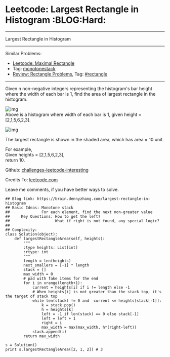 # Leetcode: Largest Rectangle in Histogram     :BLOG:Hard:


---

Largest Rectangle in Histogram  

---

Similar Problems:  
-   [Leetcode: Maximal Rectangle](https://brain.dennyzhang.com/maximal-rectangle)
-   Tag: [monotonestack](https://brain.dennyzhang.com/tag/monotonestack)
-   [Review: Rectangle Problems](https://brain.dennyzhang.com/review-rectangle), Tag: [#rectangle](https://brain.dennyzhang.com/tag/rectangle)

---

Given n non-negative integers representing the histogram's bar height where the width of each bar is 1, find the area of largest rectangle in the histogram.  

![img](//raw.githubusercontent.com/DennyZhang/challenges-leetcode-interesting/master/images/histogram.png)  
Above is a histogram where width of each bar is 1, given height = [2,1,5,6,2,3].  

![img](//raw.githubusercontent.com/DennyZhang/challenges-leetcode-interesting/master/images/histogram_area.png)  

The largest rectangle is shown in the shaded area, which has area = 10 unit.  

For example,  
Given heights = [2,1,5,6,2,3],  
return 10.  

Github: [challenges-leetcode-interesting](https://github.com/DennyZhang/challenges-leetcode-interesting/tree/master/largest-rectangle-in-histogram)  

Credits To: [leetcode.com](https://leetcode.com/problems/largest-rectangle-in-histogram/description/)  

Leave me comments, if you have better ways to solve.  

    ## Blog link: https://brain.dennyzhang.com/largest-rectangle-in-histogram
    ## Basic Ideas: Monotone stack
    ##              For each element, find the next non-greater value
    ##     Key Questions: How to get the left?
    ##                    What if right is not found, any special logic?
    ##
    ## Complexity:
    class Solution(object):
        def largestRectangleArea(self, heights):
            """
            :type heights: List[int]
            :rtype: int
            """
            length = len(heights)
            next_smallers = [-1] * length
            stack = []
            max_width = 0
            # pad with fake items for the end
            for i in xrange(length+1):
                current = heights[i] if i != length else -1
                # When heights[i] is not greater than the stack top, it's the target of stack top
                while len(stack) != 0 and  current <= heights[stack[-1]]:
                    k = stack.pop()
                    h = heights[k]
                    left = -1 if len(stack) == 0 else stack[-1]
                    left = left + 1
                    right = i
                    max_width = max(max_width, h*(right-left))
                stack.append(i)
            return max_width
    
    s = Solution()
    print s.largestRectangleArea([2, 1, 2]) # 3